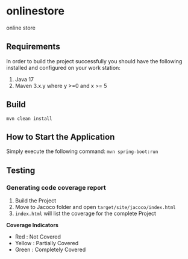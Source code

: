 # onlinestore
 online store

## Requirements
In order to build the project successfully you should have the following installed and configured on your work station:

1. Java 17
2. Maven 3.x.y where y >=0 and x >= 5

## Build
```
mvn clean install
```
 
## How to Start the Application
Simply execute the following command:
`mvn spring-boot:run`

## Testing
### Generating code coverage report
1. Build the Project
2. Move to Jacoco folder and open ```target/site/jacoco/index.html```
3. ```index.html``` will list the coverage for the complete Project

**Coverage Indicators**
- Red    : Not Covered
- Yellow : Partially Covered
- Green  : Completely Covered